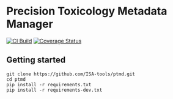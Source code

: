 # Precision Toxicology Metadata Manager
[![CI Build](https://github.com/ISA-tools/PTMD/actions/workflows/build.yml/badge.svg)](https://github.com/ISA-tools/PTMD/actions/workflows/build.yml)
[![Coverage Status](https://coveralls.io/repos/github/ISA-tools/PTMD/badge.svg?branch=main)](https://coveralls.io/github/ISA-tools/PTMD?branch=main)

## Getting started
```shell
git clone https://github.com/ISA-tools/ptmd.git
cd ptmd
pip install -r requirements.txt
pip install -r requirements-dev.txt
```
